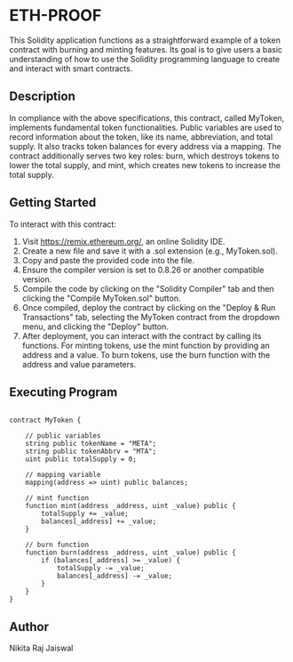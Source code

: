 # ETH-PROOF
This Solidity application functions as a straightforward example of a token contract with burning and minting features. Its goal is to give users a basic understanding of how to use the Solidity programming language to create and interact with smart contracts.
## Description
In compliance with the above specifications, this contract, called MyToken, implements fundamental token functionalities. Public variables are used to record information about the token, like its name, abbreviation, and total supply. It also tracks token balances for every address via a mapping. The contract additionally serves two key roles: burn, which destroys tokens to lower the total supply, and mint, which creates new tokens to increase the total supply.
## Getting Started
To interact with this contract:
1.	Visit https://remix.ethereum.org/, an online Solidity IDE.
2.	Create a new file and save it with a .sol extension (e.g., MyToken.sol).
3.	Copy and paste the provided code into the file.
4.	Ensure the compiler version is set to 0.8.26 or another compatible version.
5.	Compile the code by clicking on the "Solidity Compiler" tab and then clicking the "Compile MyToken.sol" button.
6.	Once compiled, deploy the contract by clicking on the "Deploy & Run Transactions" tab, selecting the MyToken contract from the dropdown menu, and clicking the "Deploy" button.
7.	After deployment, you can interact with the contract by calling its functions. For minting tokens, use the mint function by providing an address and a value. To burn tokens, use the burn function with the address and value parameters.
## Executing Program
```pragma solidity 0.8.26;

contract MyToken {

    // public variables
    string public tokenName = "META";
    string public tokenAbbrv = "MTA";
    uint public totalSupply = 0;

    // mapping variable
    mapping(address => uint) public balances;

    // mint function
    function mint(address _address, uint _value) public {
        totalSupply += _value;
        balances[_address] += _value;
    }

    // burn function
    function burn(address _address, uint _value) public {
        if (balances[_address] >= _value) {
            totalSupply -= _value;
            balances[_address] -= _value;
        }
    }
}
```
## Author
Nikita Raj Jaiswal
